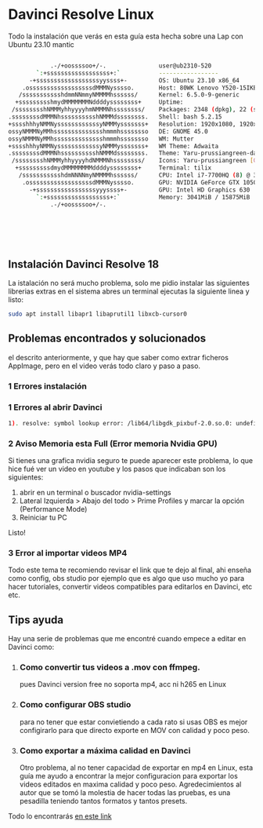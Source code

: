 # Davinci Resolve Linux

Todo la instalación que verás en esta guía esta hecha sobre una Lap con Ubuntu 23.10 mantic

```bash

            .-/+oossssoo+/-.               user@ub2310-520 
        `:+ssssssssssssssssss+:`           ----------------- 
      -+ssssssssssssssssssyyssss+-         OS: Ubuntu 23.10 x86_64 
    .ossssssssssssssssssdMMMNysssso.       Host: 80WK Lenovo Y520-15IKBN 
   /ssssssssssshdmmNNmmyNMMMMhssssss/      Kernel: 6.5.0-9-generic 
  +ssssssssshmydMMMMMMMNddddyssssssss+     Uptime:  
 /sssssssshNMMMyhhyyyyhmNMMMNhssssssss/    Packages: 2348 (dpkg), 22 (snap) 
.ssssssssdMMMNhsssssssssshNMMMdssssssss.   Shell: bash 5.2.15 
+sssshhhyNMMNyssssssssssssyNMMMysssssss+   Resolution: 1920x1080, 1920x1080 
ossyNMMMNyMMhsssssssssssssshmmmhssssssso   DE: GNOME 45.0 
ossyNMMMNyMMhsssssssssssssshmmmhssssssso   WM: Mutter 
+sssshhhyNMMNyssssssssssssyNMMMysssssss+   WM Theme: Adwaita 
.ssssssssdMMMNhsssssssssshNMMMdssssssss.   Theme: Yaru-prussiangreen-dark [GTK2/3] 
 /sssssssshNMMMyhhyyyyhdNMMMNhssssssss/    Icons: Yaru-prussiangreen [GTK2/3] 
  +sssssssssdmydMMMMMMMMddddyssssssss+     Terminal: tilix 
   /ssssssssssshdmNNNNmyNMMMMhssssss/      CPU: Intel i7-7700HQ (8) @ 3.800GHz 
    .ossssssssssssssssssdMMMNysssso.       GPU: NVIDIA GeForce GTX 1050 Mobile 
      -+sssssssssssssssssyyyssss+-         GPU: Intel HD Graphics 630 
        `:+ssssssssssssssssss+:`           Memory: 3041MiB / 15875MiB 
            .-/+oossssoo+/-.
                                                                   
                                                                   





```

## Instalación Davinci Resolve 18
La istalación no será mucho problema, solo me pidio instalar las siguientes librerias extras en el sistema
abres un terminal ejecutas la siguiente linea y listo:

```bash
sudo apt install libapr1 libaprutil1 libxcb-cursor0

```

## Problemas encontrados y solucionados
el descrito anteriormente, y que hay que saber como extrar ficheros AppImage, pero en el video verás todo claro y paso a paso.

### 1 Errores instalación
### 1 Errores al abrir Davinci

```bash
1). resolve: symbol lookup error: /lib64/libgdk_pixbuf-2.0.so.0: undefined symbol: g_task_set_stati c_name
```

### 2 Aviso Memoria esta Full (Error memoria Nvidia GPU)
Si tienes una grafica nvidia seguro te puede aparecer este problema, 
lo que hice fué ver un video en youtube y los pasos que indicaban son los siguientes:

1. abrir en un terminal o buscador nvidia-settings
2. Lateral Izquierda > Abajo del todo > Prime Profiles y marcar la opción (Performance Mode)
3. Reiniciar tu PC

Listo!

### 3 Error al importar videos MP4
Todo este tema te recomiendo revisar el link que te dejo al final, ahi enseña como config, obs studio por ejemplo que es algo
que uso mucho yo para hacer tutoriales, convertir videos compatibles para editarlos en Davinci, etc etc.

## Tips ayuda

Hay una serie de problemas que me encontré cuando empece a editar en Davinci como:

1. ### Como convertir tus videos a .mov con ffmpeg.
   pues Davinci version free no soporta mp4, acc ni h265 en Linux

2. ### Como configurar OBS studio
   para no tener que estar convietiendo  a cada rato si usas OBS es mejor configirarlo para que directo exporte en MOV con calidad y poco peso.

3. ### Como exportar a máxima calidad en Davinci
   Otro problema, al no tener capacidad de exportar en mp4 en Linux, esta guía me ayudo a encontrar la mejor configuracion para exportar los videos editados en maxima calidad y poco peso. Agredecimientos al autor que se tomó la molestia de hacer todas las pruebas, es una pesadilla teniendo tantos formatos y tantos presets.

Todo lo encontrarás [en este link](https://github.com/flolu/davinci-resolve-linux)
